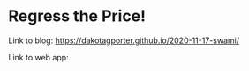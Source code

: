 # Regress the Price!

Link to blog: https://dakotagporter.github.io/2020-11-17-swami/

Link to web app:
